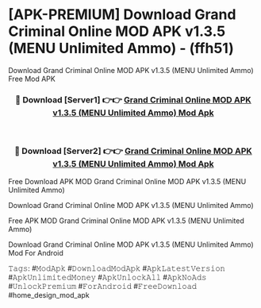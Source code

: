 # [APK-PREMIUM] Download Grand Criminal Online MOD APK v1.3.5 (MENU Unlimited Ammo) - (ffh51)
Download Grand Criminal Online MOD APK v1.3.5 (MENU Unlimited Ammo) Free Mod APK

<div align="center">
<h3>🔴 Download [Server1] 👉👉 <a href="https://apk-comot.site?title=Grand_Criminal_Online_MOD_APK_v1.3.5_(MENU_Unlimited_Ammo)">Grand Criminal Online MOD APK v1.3.5 (MENU Unlimited Ammo) Mod Apk</a></h3><br>

<h3>🔴 Download [Server2] 👉👉 <a href="https://apk-comot.site?title=Grand_Criminal_Online_MOD_APK_v1.3.5_(MENU_Unlimited_Ammo)">Grand Criminal Online MOD APK v1.3.5 (MENU Unlimited Ammo) Mod Apk</a></h3>
</div>


Free Download APK MOD Grand Criminal Online MOD APK v1.3.5 (MENU Unlimited Ammo)

Download Grand Criminal Online MOD APK v1.3.5 (MENU Unlimited Ammo) 

Free APK MOD Grand Criminal Online MOD APK v1.3.5 (MENU Unlimited Ammo) 

Download Grand Criminal Online MOD APK v1.3.5 (MENU Unlimited Ammo) Mod For Android

𝚃𝚊𝚐𝚜: #𝙼𝚘𝚍𝙰𝚙𝚔 #𝙳𝚘𝚠𝚗𝚕𝚘𝚊𝚍𝙼𝚘𝚍𝙰𝚙𝚔 #𝙰𝚙𝚔𝙻𝚊𝚝𝚎𝚜𝚝𝚅𝚎𝚛𝚜𝚒𝚘𝚗 #𝙰𝚙𝚔𝚄𝚗𝚕𝚒𝚖𝚒𝚝𝚎𝚍𝙼𝚘𝚗𝚎𝚢 #𝙰𝚙𝚔𝚄𝚗𝚕𝚘𝚌𝚔𝙰𝚕𝚕 #𝙰𝚙𝚔𝙽𝚘𝙰𝚍𝚜 #𝚄𝚗𝚕𝚘𝚌𝚔𝙿𝚛𝚎𝚖𝚒𝚞𝚖 #𝙵𝚘𝚛𝙰𝚗𝚍𝚛𝚘𝚒𝚍 #𝙵𝚛𝚎𝚎𝙳𝚘𝚠𝚗𝚕𝚘𝚊𝚍 #home_design_mod_apk